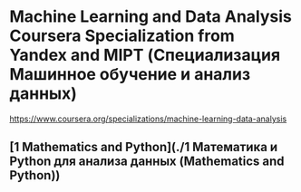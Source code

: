 # Machine Learning and Data Analysis Coursera Specialization from Yandex and MIPT (Специализация Машинное обучение и анализ данных)
https://www.coursera.org/specializations/machine-learning-data-analysis

## [1 Mathematics and Python](./1 Математика и Python для анализа данных (Mathematics and Python))
